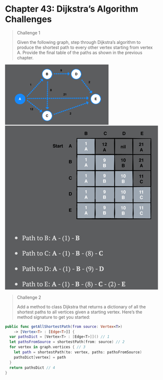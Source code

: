# Chapter 43: Dijkstra’s Algorithm Challenges

> Challenge 1
>
> Given the following graph, step through Dijkstra’s algorithm to produce the shortest path to every other vertex starting from vertex A. Provide the final table of the paths as shown in the previous chapter.

  <img src="../.gitbook/assets/268.png" style="zoom:50%;" />



<img src="../.gitbook/assets/269.png" style="zoom:75%;" />

> Challenge 2
>
> Add a method to class Dijkstra that returns a dictionary of all the shortest paths to all vertices given a starting vertex. Here’s the method signature to get you started:

```swift
public func getAllShortestPath(from source: Vertex<T>)
    -> [Vertex<T> : [Edge<T>]] {
  var pathsDict = [Vertex<T> : [Edge<T>]]() // 1
  let pathsFromSource = shortestPath(from: source) // 2
  for vertex in graph.vertices { // 3
    let path = shortestPath(to: vertex, paths: pathsFromSource)
    pathsDict[vertex] = path
  }
  return pathsDict // 4
}
```


